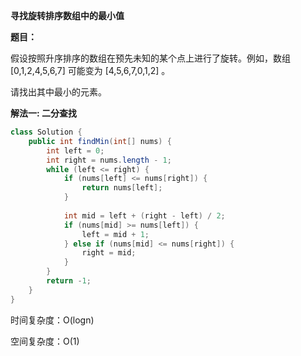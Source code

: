 **寻找旋转排序数组中的最小值**

**题目：**

假设按照升序排序的数组在预先未知的某个点上进行了旋转。例如，数组 [0,1,2,4,5,6,7] 可能变为 [4,5,6,7,0,1,2] 。

请找出其中最小的元素。

**解法一: 二分查找**

```java
class Solution {
    public int findMin(int[] nums) {
        int left = 0;
        int right = nums.length - 1;
        while (left <= right) {
            if (nums[left] <= nums[right]) {
                return nums[left];
            }
            
            int mid = left + (right - left) / 2;
            if (nums[mid] >= nums[left]) {
                left = mid + 1;
            } else if (nums[mid] <= nums[right]) {
                right = mid;
            }
        }
        return -1;
    }
}
```

时间复杂度：O(logn)

空间复杂度：O(1)

